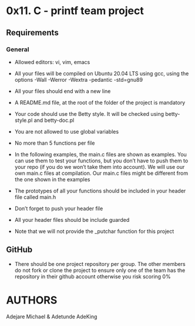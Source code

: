 # 0x11. C - printf team project

## Requirements

### General

- Allowed editors: vi, vim, emacs

- All your files will be compiled on Ubuntu 20.04 LTS using gcc, using the options -Wall -Werror -Wextra -pedantic -std=gnu89

- All your files should end with a new line

- A README.md file, at the root of the folder of the project is mandatory

- Your code should use the Betty style. It will be checked using betty-style.pl and betty-doc.pl

- You are not allowed to use global variables

- No more than 5 functions per file

- In the following examples, the main.c files are shown as examples. You can use them to test your functions, but you don’t have to push them to your repo (if you do we won’t take them into account). We will use our own main.c files at compilation. Our main.c files might be different from the one shown in the examples

- The prototypes of all your functions should be included in your header file called main.h

- Don’t forget to push your header file

- All your header files should be include guarded

- Note that we will not provide the _putchar function for this project

## GitHub

- There should be one project repository per group. The other members do not fork or clone the project to ensure only one of the team has the repository in their github account otherwise you risk scoring 0%

# AUTHORS
Adejare Michael & Adetunde AdeKing
